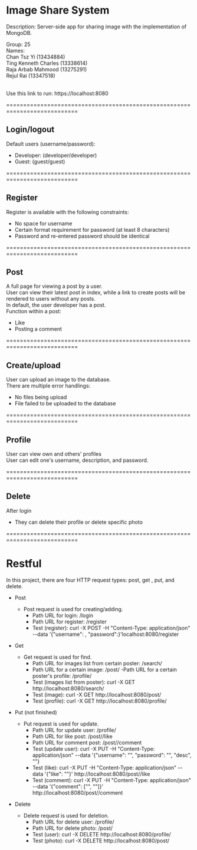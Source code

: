 # Image Share System

Description: Server-side app for sharing image with the implementation of MongoDB.<br>

Group: 25<br>
Names:<br>
Chan Tsz Yi (13434884)<br>
Ting Kenneth Charles (13338614)<br>
Raja Arbab Mahmood (13275291)<br>
Rejul Rai (13347518)<br><br>

Use this link to run: https://localhost:8080

===========================================================================
## Login/logout
Default users (username/password):
- Developer: (developer/developer)
- Guest: (guest/guest)

===========================================================================
## Register
Register is available with the following constraints:
- No space for username
- Certain format requirement for password (at least 8 characters)
- Password and re-entered password should be identical

===========================================================================
## Post
A full page for viewing a post by a user.<br>
User can view their latest post in index, while a link to create posts will be rendered to users without any posts.<br>
In default, the user developer has a post.<br>
Function within a post:
- Like
- Posting a comment

===========================================================================
## Create/upload
User can upload an image to the database.<br>
There are multiple error handlings:
- No files being upload
- File failed to be uploaded to the database

===========================================================================
## Profile
User can view own and others' profiles<br>
User can edit one's username, description, and password.

===========================================================================
## Delete
After login
- They can delete their profile or delete specific photo 

===========================================================================
# Restful
In this project, there are four HTTP request types: post, get , put, and delete.

- Post
  - Post request is used for creating/adding.
    - Path URL for login: /login
    - Path URL for register: /register
    - Test (register): curl -X POST -H "Content-Type: application/json" --data '{"username": <username>, "password":<password>}'localhost:8080/register

- Get
  - Get request is used for find.
    - Path URL for images list from certain poster: /search/<username>
    - Path URL for a certain image: /post/<postID>
    -Path URL for a certain poster's profile: /profile/<usermame>
    - Test (images list from poster): curl -X GET http://localhost:8080/search/<username>
    - Test (image): curl -X GET http://localhost:8080/post/<postID>
    - Test (profile): curl -X GET http://localhost:8080/profile/<username>

- Put (not finished)
  - Put request is used for update.
    - Path URL for update user: /profile/<username>
    - Path URL for like post: /post/<postID>/like
    - Path URL for comment post: /post/<postID>/comment
    - Test (update user): curl -X PUT -H "Content-Type: application/json" --data '{"username": "<username>", "password": "<password>", "desc", "<desc>"}
    - Test (like): curl -X PUT -H "Content-Type: application/json" --data '{"like": "<username>"}' http://localhost:8080/post/<postID>/like
    - Test (comment): curl -X PUT -H "Content-Type: application/json" --data '{"comment": ["<username>", "<commentText>"]}' http://localhost:8080/post/<postID>/comment

- Delete
  - Delete request is used for deletion.
    - Path URL for delete user: /profile/<username>
    - Path URL for delete photo: /post/<postID>
    - Test (user): curl -X DELETE http://localhost:8080/profile/<username>
    - Test (photo): curl -X DELETE http://localhost:8080/post/<postID>
